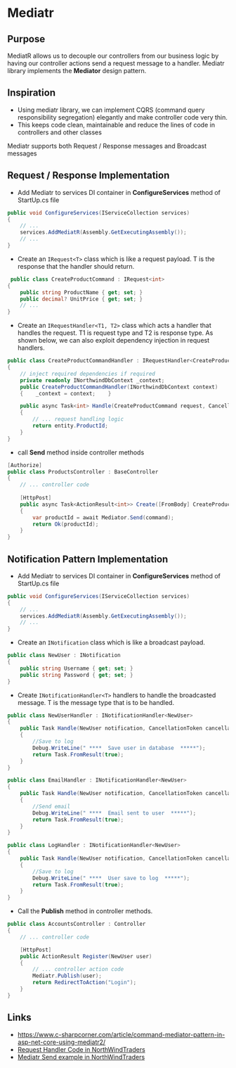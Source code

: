 # Mediatr

## Purpose
MediatR allows us to decouple our controllers from our business logic by having our controller actions send a request message to a handler.
Mediatr library implements the **Mediator** design pattern.

## Inspiration
- Using mediatr library, we can implement CQRS (command query responsibility segregation) elegantly and make controller code very thin.
- This keeps code clean, maintainable and reduce the lines of code in controllers and other classes

Mediatr supports both Request / Response messages and Broadcast messages

## Request / Response Implementation
- Add Mediatr to services DI container in **ConfigureServices** method of StartUp.cs file

```cs
public void ConfigureServices(IServiceCollection services)
{
    // ...
    services.AddMediatR(Assembly.GetExecutingAssembly());
    // ...
}
```

- Create an ```IRequest<T>``` class which is like a request payload. T is the response that the handler should return.
```cs
 public class CreateProductCommand : IRequest<int>
{
    public string ProductName { get; set; }
    public decimal? UnitPrice { get; set; }
    // ...
}
```

- Create an ```IRequestHandler<T1, T2>``` class which acts a handler that handles the request. T1 is request type and T2 is response type. As shown below, we can also exploit dependency injection in request handlers.
```cs
public class CreateProductCommandHandler : IRequestHandler<CreateProductCommand, int>
{
    // inject required dependencies if required
    private readonly INorthwindDbContext _context;
    public CreateProductCommandHandler(INorthwindDbContext context)
    {    _context = context;    }

    public async Task<int> Handle(CreateProductCommand request, CancellationToken cancellationToken)
    {
        // ... request handling logic
        return entity.ProductId;
    }
}
```

- call **Send** method inside controller methods
```cs
[Authorize]
public class ProductsController : BaseController
{
    // ... controller code
    
    [HttpPost]
    public async Task<ActionResult<int>> Create([FromBody] CreateProductCommand command)
    {
        var productId = await Mediator.Send(command);
        return Ok(productId);
    }
}
```
## Notification Pattern Implementation
- Add Mediatr to services DI container in **ConfigureServices** method of StartUp.cs file

```cs
public void ConfigureServices(IServiceCollection services)
{
    // ...
    services.AddMediatR(Assembly.GetExecutingAssembly());
    // ...
}
```

- Create an ```INotification``` class which is like a broadcast payload.
```cs
public class NewUser : INotification  
{  
    public string Username { get; set; }  
    public string Password { get; set; }  
}  
```

- Create ```INotificationHandler<T>``` handlers to handle the broadcasted message. T is the message type that is to be handled.
```cs
public class NewUserHandler : INotificationHandler<NewUser>  
{  
    public Task Handle(NewUser notification, CancellationToken cancellationToken)  
    {  
        //Save to log  
        Debug.WriteLine(" ****  Save user in database  *****");  
        return Task.FromResult(true);  
    }
} 

public class EmailHandler : INotificationHandler<NewUser>  
{  
    public Task Handle(NewUser notification, CancellationToken cancellationToken)  
    {  
        //Send email  
        Debug.WriteLine(" ****  Email sent to user  *****");  
        return Task.FromResult(true);  
    }  
} 

public class LogHandler : INotificationHandler<NewUser>  
{  
    public Task Handle(NewUser notification, CancellationToken cancellationToken)  
    {  
        //Save to log  
        Debug.WriteLine(" ****  User save to log  *****");  
        return Task.FromResult(true);  
    }  
}  
```

- Call the **Publish** method in controller methods.
```cs
public class AccountsController : Controller  
{
    // ... controller code

    [HttpPost]  
    public ActionResult Register(NewUser user)  
    {
        // ... controller action code
        Mediatr.Publish(user);  
        return RedirectToAction("Login");  
    }  
}  
```
## Links
- https://www.c-sharpcorner.com/article/command-mediator-pattern-in-asp-net-core-using-mediatr2/
- [Request Handler Code in NorthWindTraders](https://github.com/jasontaylordev/NorthwindTraders/blob/master/Src/Application/Products/Commands/CreateProduct/CreateProductCommandHandler.cs)
- [Mediatr Send example in NorthWindTraders](https://github.com/jasontaylordev/NorthwindTraders/blob/master/Src/WebUI/Controllers/ProductsController.cs)

